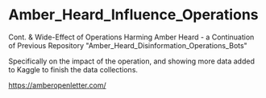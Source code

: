 # Amber_Heard_Influence_Operations
Cont. &amp; Wide-Effect of Operations Harming Amber Heard - a Continuation of Previous Repository "Amber_Heard_Disinformation_Operations_Bots"

Specifically on the impact of the operation, and showing more data added to Kaggle to finish the data collections.

https://amberopenletter.com/
